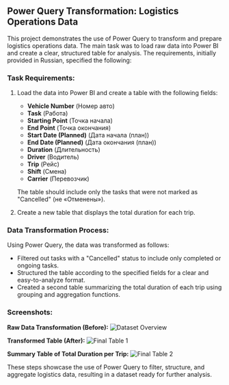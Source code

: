 ## Power Query Transformation: Logistics Operations Data

This project demonstrates the use of Power Query to transform and prepare logistics operations data. The main task was to load raw data into Power BI and create a clear, structured table for analysis. The requirements, initially provided in Russian, specified the following:

### Task Requirements:
1. Load the data into Power BI and create a table with the following fields:
   - **Vehicle Number** (Номер авто)
   - **Task** (Работа)
   - **Starting Point** (Точка начала)
   - **End Point** (Точка окончания)
   - **Start Date (Planned)** (Дата начала (план))
   - **End Date (Planned)** (Дата окончания (план))
   - **Duration** (Длительность)
   - **Driver** (Водитель)
   - **Trip** (Рейс)
   - **Shift** (Смена)
   - **Carrier** (Перевозчик)

   The table should include only the tasks that were not marked as "Cancelled" (не «Отменены»).

2. Create a new table that displays the total duration for each trip.

### Data Transformation Process:
Using Power Query, the data was transformed as follows:
- Filtered out tasks with a "Cancelled" status to include only completed or ongoing tasks.
- Structured the table according to the specified fields for a clear and easy-to-analyze format.
- Created a second table summarizing the total duration of each trip using grouping and aggregation functions.

### Screenshots:

**Raw Data Transformation (Before):**
![Dataset Overview](path-to-your-dataset-overview-image)

**Transformed Table (After):**
![Final Table 1](path-to-your-final-table-1-image)

**Summary Table of Total Duration per Trip:**
![Final Table 2](path-to-your-final-table-2-image)

These steps showcase the use of Power Query to filter, structure, and aggregate logistics data, resulting in a dataset ready for further analysis.
